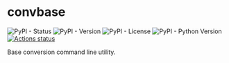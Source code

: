 # convbase

![PyPI - Status](https://img.shields.io/pypi/status/convbase)
![PyPI - Version](https://img.shields.io/pypi/v/convbase)
![PyPI - License](https://img.shields.io/pypi/l/convbase)
![PyPI - Python Version](https://img.shields.io/pypi/pyversions/convbase)
[![Actions status](https://github.com/jkomalley/convbase/workflows/CI/badge.svg)](https://github.com/jkomalley/convbase/actions)

Base conversion command line utility.
